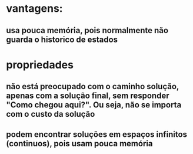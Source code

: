 # vantagens:
## usa pouca memória, pois normalmente não guarda o historico de estados

# propriedades
## não está preocupado com o caminho solução, apenas com a solução final, sem responder "Como chegou aqui?". Ou seja, não se importa com o custo da solução
## podem encontrar soluções em espaços infinitos (continuos), pois usam pouca memória

